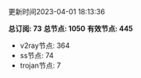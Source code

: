 更新时间2023-04-01 18:13:36

**总订阅: 73**
**总节点: 1050**
**有效节点: 445**
- v2ray节点: 364
- ss节点: 74
- trojan节点: 7
